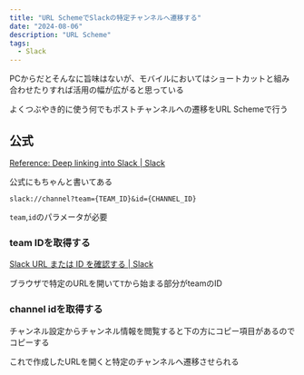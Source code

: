 ```yaml
---
title: "URL SchemeでSlackの特定チャンネルへ遷移する"
date: "2024-08-06"
description: "URL Scheme"
tags:
  - Slack
---
```


PCからだとそんなに旨味はないが、モバイルにおいてはショートカットと組み合わせたりすれば活用の幅が広がると思っている

よくつぶやき的に使う何でもポストチャンネルへの遷移をURL Schemeで行う

## 公式

[Reference: Deep linking into Slack | Slack](https://api.slack.com/reference/deep-linking)

公式にもちゃんと書いてある

```
slack://channel?team={TEAM_ID}&id={CHANNEL_ID}
```

`team`,`id`のパラメータが必要

### team IDを取得する

[Slack URL または ID を確認する | Slack](https://slack.com/intl/ja-jp/help/articles/221769328-Slack-URL-%E3%81%BE%E3%81%9F%E3%81%AF-ID-%E3%82%92%E7%A2%BA%E8%AA%8D%E3%81%99%E3%82%8B)

ブラウザで特定のURLを開いて`T`から始まる部分がteamのID
    
### channel idを取得する

チャンネル設定からチャンネル情報を閲覧すると下の方にコピー項目があるのでコピーする

これで作成したURLを開くと特定のチャンネルへ遷移させられる
